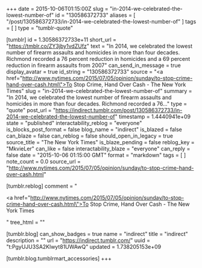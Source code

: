 +++
date = 2015-10-06T01:15:00Z
slug = "in-2014-we-celebrated-the-lowest-number-of"
id = "130586372733"
aliases = [ "/post/130586372733/in-2014-we-celebrated-the-lowest-number-of" ]
tags = [ ]
type = "tumblr-quote"

[tumblr]
id = 1.30586372733e+11
short_url = "https://tmblr.co/ZY3jby1vdZUfz"
text = "In 2014, we celebrated the lowest number of firearm assaults and homicides in more than four decades. Richmond recorded a 76 percent reduction in homicides and a 69 percent reduction in firearm assaults from 2007"
can_send_in_message = true
display_avatar = true
id_string = "130586372733"
source = "<a href=\"http://www.nytimes.com/2015/07/05/opinion/sunday/to-stop-crime-hand-over-cash.html\">To Stop Crime, Hand Over Cash - The New York Times</a>"
slug = "in-2014-we-celebrated-the-lowest-number-of"
summary = "In 2014, we celebrated the lowest number of firearm assaults and homicides in more than four decades. Richmond recorded a 76..."
type = "quote"
post_url = "https://indirect.tumblr.com/post/130586372733/in-2014-we-celebrated-the-lowest-number-of"
timestamp = 1.4440941e+09
state = "published"
interactability_reblog = "everyone"
is_blocks_post_format = false
blog_name = "indirect"
is_blazed = false
can_blaze = false
can_reblog = false
should_open_in_legacy = true
source_title = "The New York Times"
is_blaze_pending = false
reblog_key = "MkvieLer"
can_like = false
interactability_blaze = "everyone"
can_reply = false
date = "2015-10-06 01:15:00 GMT"
format = "markdown"
tags = [ ]
note_count = 0.0
source_url = "http://www.nytimes.com/2015/07/05/opinion/sunday/to-stop-crime-hand-over-cash.html"

[tumblr.reblog]
comment = "<p><a href=\"http://www.nytimes.com/2015/07/05/opinion/sunday/to-stop-crime-hand-over-cash.html\">To Stop Crime, Hand Over Cash - The New York Times</a></p>"
tree_html = ""

[tumblr.blog]
can_show_badges = true
name = "indirect"
title = "indirect"
description = ""
url = "https://indirect.tumblr.com/"
uuid = "t:PgyUJU3SA2Klwyt81UWAwQ"
updated = 1.738205153e+09

[tumblr.blog.tumblrmart_accessories]
+++

